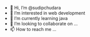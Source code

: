 - 👋 Hi, I’m @sudipchudara
- 👀 I’m interested in web development 
- 🌱 I’m currently learning java
- 💞️ I’m looking to collaborate on ...
- 📫 How to reach me ...

<!---
sudipchudara/sudipchudara is a ✨ special ✨ repository because its `README.md` (this file) appears on your GitHub profile.
You can click the Preview link to take a look at your changes.
--->
